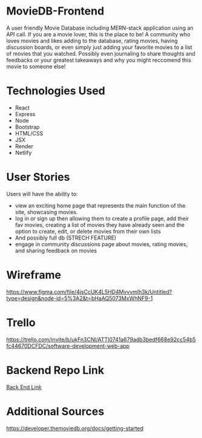 # MovieDB-Frontend
A user friendly Movie Database including MERN-stack application using an API call. If you are a movie lover, this is the place to be! A community who loves movies and likes adding to the database, rating movies, having discussion boards, or even simply just adding your favorite movies to a list of movies that you watched. Possibly even journaling to share thoughts and feedbacks or your greatest takeaways and why you might reccomend this movie to someone else!

# Technologies Used
 - React 
 - Express
 - Node
 - Bootstrap 
 - HTML/CSS 
 - JSX 
 - Render 
 - Netlify

# User Stories
Users will have the ability to: 
 - view an exciting home page that represents the main function of the site, showcasing movies.
 - log in or sign up then allowing them to create a profile page, add their fav movies, creating a list of movies they have already seen and the option to create, edit, or delete movies from their own lists 
 - And possibly full db (STRECH FEATURE)
 - engage in community discussions page about movies, rating movies, and sharing feedback on movies

# Wireframe
https://www.figma.com/file/4jsCcUK4L5HD4Mvvvmlh3k/Untitled?type=design&node-id=5%3A2&t=bHaAQ5073MxWhNF9-1

# Trello
https://trello.com/invite/b/ukFn3CNl/ATTI0741a679adb3bedf668e92cc54b5fc44670DCFDC/software-development-web-app

# Backend Repo Link
[Back End Link](https://github.com/sabrinaaziz13/MovieDB-Backend/blob/main/README.md)

# Additional Sources
https://developer.themoviedb.org/docs/getting-started
